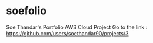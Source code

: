 # soefolio
Soe Thandar's Portfolio AWS Cloud Project
Go to the link : https://github.com/users/soethandar90/projects/3
